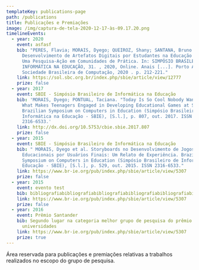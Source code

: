 ```yaml
---
templateKey: publications-page
path: /publications
title: Publicações e Premiações
image: /img/captura-de-tela-2020-12-17-às-09.17.20.png
timelineEvents:
  - year: 2020
    event: asfasf
    bib: "PERES, Flavia; MORAIS, Dyego; QUEIROZ, Shany; SANTANA, Bruno.
      Desenvolvimento de Artefatos Digitais por Estudantes na Educação do Campo:
      Uma Pesquisa-Ação em Comunidades de Prática. In: SIMPÓSIO BRASILEIRO DE
      INFORMÁTICA NA EDUCAÇÃO, 31. , 2020, Online. Anais [...]. Porto Alegre:
      Sociedade Brasileira de Computação, 2020 . p. 212-221."
    link: https://sol.sbc.org.br/index.php/sbie/article/view/12777
    prize: false
  - year: 2017
    event: SBIE - Simpósio Brasileiro de Informática na Educação
    bib: 'MORAIS, Dyego; PONTUAL, Taciana. "Today Is So Cool Nobody Wants to Leave":
      What Makes Teenagers Engaged in Developing Educational Games at School?.
      Brazilian Symposium on Computers in Education (Simpósio Brasileiro de
      Informática na Educação - SBIE), [S.l.], p. 807, out. 2017. ISSN
      2316-6533.'
    link: http://dx.doi.org/10.5753/cbie.sbie.2017.807
    prize: false
  - year: 2015
    event: SBIE - Simpósio Brasileiro de Informática na Educação
    bib: " MORAIS, Dyego et al. Storyboards no Desenvolvimento de Jogos Digitais
      Educacionais por Usuários Finais: Um Relato de Experiência. Brazilian
      Symposium on Computers in Education (Simpósio Brasileiro de Informática na
      Educação - SBIE), [S.l.], p. 529, out. 2015. ISSN 2316-6533."
    link: https://www.br-ie.org/pub/index.php/sbie/article/view/5307
    prize: false
  - year: 2015
    event: evento test
    bib: bibliografiabibliografiabibliografiabibliografiabibliografiabibliografiabibliografia
    link: https://www.br-ie.org/pub/index.php/sbie/article/view/5307
    prize: false
  - year: 2016
    event: Prêmio Santander
    bib: Segundo lugar na categoria melhor grupo de pesquisa do prêmio santander
      universidades
    link: https://www.br-ie.org/pub/index.php/sbie/article/view/5307
    prize: true
---
```

Área reservada para publicações e premiações relativas a trabalhos realizados no escopo do grupo de pesquisa.